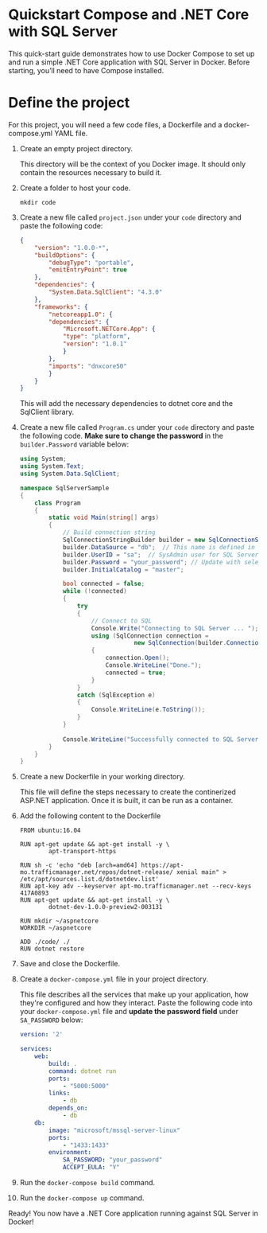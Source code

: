 # Quickstart Compose and .NET Core with SQL Server
This quick-start guide demonstrates how to use Docker Compose to set up and run a simple .NET Core application with SQL Server in Docker. Before starting, you’ll need to have Compose installed.

# Define the project
For this project, you will need a few code files, a Dockerfile and a docker-compose.yml YAML file.

1. Create an empty project directory.

    This directory will be the context of you Docker image. It should only contain the resources necessary to build it.    

1. Create a folder to host your code. 

    ```{r, engine='bash', count_lines}
    mkdir code
    ```
1. Create a new file called `project.json` under your `code` directory and paste the following code:

    ```json
    {
        "version": "1.0.0-*",
        "buildOptions": {
            "debugType": "portable",
            "emitEntryPoint": true
        },
        "dependencies": {
            "System.Data.SqlClient": "4.3.0"
        },
        "frameworks": {
            "netcoreapp1.0": {
            "dependencies": {
                "Microsoft.NETCore.App": {
                "type": "platform",
                "version": "1.0.1"
                }
            },
            "imports": "dnxcore50"
            }
        }
    }
    ```

    This will add the necessary dependencies to dotnet core and the SqlClient library.

1. Create a new file called `Program.cs` under your `code` directory and paste the following code. **Make sure to change the password** in the `builder.Password` variable below:

    ```csharp
    using System;
    using System.Text;
    using System.Data.SqlClient;

    namespace SqlServerSample
    {
        class Program
        {
            static void Main(string[] args)
            {
                // Build connection string
                SqlConnectionStringBuilder builder = new SqlConnectionStringBuilder();
                builder.DataSource = "db";  // This name is defined in docker-compose.yml
                builder.UserID = "sa";  // SysAdmin user for SQL Server in Docker
                builder.Password = "your_password"; // Update with selected password
                builder.InitialCatalog = "master";

                bool connected = false;
                while (!connected)
                {
                    try
                    {
                        // Connect to SQL
                        Console.Write("Connecting to SQL Server ... ");
                        using (SqlConnection connection = 
                                    new SqlConnection(builder.ConnectionString))
                        {
                            connection.Open();
                            Console.WriteLine("Done.");
                            connected = true;
                        }
                    }
                    catch (SqlException e)
                    {
                        Console.WriteLine(e.ToString());
                    }
                }
                
                Console.WriteLine("Successfully connected to SQL Server in Docker.");
            }
        }
    }
    ```

1. Create a new Dockerfile in your working directory.

    This file will define the steps necessary to create the continerized ASP.NET application. Once it is built, it can be run as a container.

1. Add the following content to the Dockerfile
    
    ```
    FROM ubuntu:16.04

    RUN apt-get update && apt-get install -y \
            apt-transport-https

    RUN sh -c 'echo "deb [arch=amd64] https://apt-mo.trafficmanager.net/repos/dotnet-release/ xenial main" > /etc/apt/sources.list.d/dotnetdev.list'
    RUN apt-key adv --keyserver apt-mo.trafficmanager.net --recv-keys 417A0893
    RUN apt-get update && apt-get install -y \
            dotnet-dev-1.0.0-preview2-003131

    RUN mkdir ~/aspnetcore
    WORKDIR ~/aspnetcore

    ADD ./code/ ./
    RUN dotnet restore
    ```

1. Save and close the Dockerfile.

1. Create a `docker-compose.yml` file in your project directory. 

    This file describes all the services that make up your application, how they're configured and how they interact. Paste the following code into your `docker-compose.yml` file and **update the password field** under `SA_PASSWORD` below:

    ```YAML
    version: '2'

    services:
        web:
            build: .
            command: dotnet run
            ports: 
                - "5000:5000"
            links:
                - db
            depends_on:
                - db
        db:
            image: "microsoft/mssql-server-linux"
            ports: 
                - "1433:1433"
            environment:
                SA_PASSWORD: "your_password"
                ACCEPT_EULA: "Y"
    ```

1. Run the `docker-compose build` command.

1. Run the `docker-compose up` command.

Ready! You now have a .NET Core application running against SQL Server in Docker!